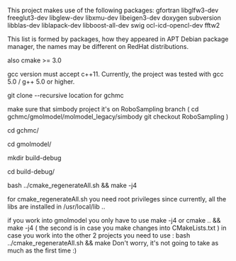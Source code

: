 This project makes use of the following packages:
gfortran
libglfw3-dev
freeglut3-dev
libglew-dev
libxmu-dev
libeigen3-dev
doxygen
subversion
libblas-dev liblapack-dev
libboost-all-dev
swig
ocl-icd-opencl-dev
fftw2

This list is formed by packages, how they appeared in APT Debian package manager, the names may be different on RedHat distributions. 

also cmake >= 3.0

gcc version must accept c++11. Currently, the project was tested with gcc 5.0 / g++ 5.0 or higher.

git clone --recursive location for gchmc

make sure that simbody project it's on RoboSampling branch ( cd gchmc/gmolmodel/molmodel_legacy/simbody  git checkout RoboSampling )

cd gchmc/

cd gmolmodel/

mkdir build-debug

cd build-debug/

bash ../cmake_regenerateAll.sh && make -j4

for cmake_regenerateAll.sh you need root privileges since currently, all the libs are installed in /usr/local/lib ..

if you work into gmolmodel you only have to use make -j4 or cmake .. && make -j4 ( the second is in case you make changes into CMakeLists.txt )
in case you work into the other 2 projects you need to use : bash ../cmake_regenerateAll.sh  && make
Don't worry, it's not going to take as much as the first time :)

